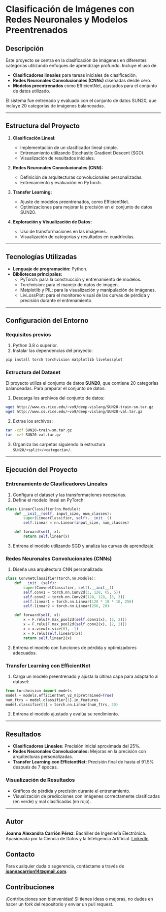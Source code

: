 # Clasificación de Imágenes con Redes Neuronales y Modelos Preentrenados

## Descripción
Este proyecto se centra en la clasificación de imágenes en diferentes categorías utilizando enfoques de aprendizaje profundo. Incluye el uso de:

- **Clasificadores lineales** para tareas iniciales de clasificación.
- **Redes Neuronales Convolucionales (CNNs)** diseñadas desde cero.
- **Modelos preentrenados** como EfficientNet, ajustados para el conjunto de datos utilizado.

El sistema fue entrenado y evaluado con el conjunto de datos SUN20, que incluye 20 categorías de imágenes balanceadas.

---

## Estructura del Proyecto
1. **Clasificación Lineal:**
   - Implementación de un clasificador lineal simple.
   - Entrenamiento utilizando Stochastic Gradient Descent (SGD).
   - Visualización de resultados iniciales.

2. **Redes Neuronales Convolucionales (CNN):**
   - Definición de arquitecturas convolucionales personalizadas.
   - Entrenamiento y evaluación en PyTorch.

3. **Transfer Learning:**
   - Ajuste de modelos preentrenados, como EfficientNet.
   - Optimizaciones para mejorar la precisión en el conjunto de datos SUN20.

4. **Exploración y Visualización de Datos:**
   - Uso de transformaciones en las imágenes.
   - Visualización de categorías y resultados en cuadrículas.

---

## Tecnologías Utilizadas

- **Lenguaje de programación:** Python.
- **Bibliotecas principales:**
  - PyTorch: para la construcción y entrenamiento de modelos.
  - Torchvision: para el manejo de datos de imagen.
  - Matplotlib y PIL: para la visualización y manipulación de imágenes.
  - LivLossPlot: para el monitoreo visual de las curvas de pérdida y precisión durante el entrenamiento.

---

## Configuración del Entorno

### Requisitos previos
1. Python 3.8 o superior.
2. Instalar las dependencias del proyecto:

```bash
pip install torch torchvision matplotlib livelossplot
```

### Estructura del Dataset
El proyecto utiliza el conjunto de datos **SUN20**, que contiene 20 categorías balanceadas. Para preparar el conjunto de datos:

1. Descarga los archivos del conjunto de datos:

```bash
wget http://www.cs.rice.edu/~vo9/deep-vislang/SUN20-train-sm.tar.gz
wget http://www.cs.rice.edu/~vo9/deep-vislang/SUN20-val.tar.gz
```

2. Extrae los archivos:

```bash
tar -xzf SUN20-train-sm.tar.gz
tar -xzf SUN20-val.tar.gz
```

3. Organiza las carpetas siguiendo la estructura `SUN20/<split>/<categoría>/`.

---

## Ejecución del Proyecto

### Entrenamiento de Clasificadores Lineales
1. Configura el dataset y las transformaciones necesarias.
2. Define el modelo lineal en PyTorch:

```python
class LinearClassifier(nn.Module):
    def __init__(self, input_size, num_classes):
        super(LinearClassifier, self).__init__()
        self.linear = nn.Linear(input_size, num_classes)

    def forward(self, x):
        return self.linear(x)
```

3. Entrena el modelo utilizando SGD y analiza las curvas de aprendizaje.

### Redes Neuronales Convolucionales (CNNs)
1. Diseña una arquitectura CNN personalizada:

```python
class ConvnetClassifier(torch.nn.Module):
    def __init__(self):
        super(ConvnetClassifier, self).__init__()
        self.conv1 = torch.nn.Conv2d(3, 128, (5, 5))
        self.conv2 = torch.nn.Conv2d(128, 128, (3, 3))
        self.linear1 = torch.nn.Linear(128 * 10 * 10, 256)
        self.linear2 = torch.nn.Linear(256, 20)

    def forward(self, x):
        x = F.relu(F.max_pool2d(self.conv1(x), (2, 2)))
        x = F.relu(F.max_pool2d(self.conv2(x), (2, 2)))
        x = x.view(x.size(0), -1)
        x = F.relu(self.linear1(x))
        return self.linear2(x)
``` 

2. Entrena el modelo con funciones de pérdida y optimizadores adecuados.

### Transfer Learning con EfficientNet
1. Carga un modelo preentrenado y ajusta la última capa para adaptarlo al dataset:

```python
from torchvision import models
model = models.efficientnet_v2_m(pretrained=True)
num_ftrs = model.classifier[1].in_features
model.classifier[1] = torch.nn.Linear(num_ftrs, 20)
```

2. Entrena el modelo ajustado y evalúa su rendimiento.

---

## Resultados

- **Clasificadores Lineales:** Precisión inicial aproximada del 25%.
- **Redes Neuronales Convolucionales:** Mejoras en la precisión con arquitecturas personalizadas.
- **Transfer Learning con EfficientNet:** Precisión final de hasta el 91.5% después de 7 épocas.

### Visualización de Resultados

- Gráficos de pérdida y precisión durante el entrenamiento.
- Visualización de predicciones con imágenes correctamente clasificadas (en verde) y mal clasificadas (en rojo).

---

## Autor
**Joanna Alexandra Carrión Pérez**: Bachiller de Ingeniería Electrónica. Apasionada por la Ciencia de Datos y la Inteligencia Artificial. [LinkedIn](https://www.linkedin.com/in/joanna-carrion-perez/)

## Contacto
Para cualquier duda o sugerencia, contáctame a través de **joannacarrion14@gmail.com**.

## Contribuciones
¡Contribuciones son bienvenidas! Si tienes ideas o mejoras, no dudes en hacer un fork del repositorio y enviar un pull request. 
